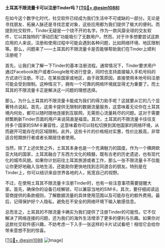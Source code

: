 **土耳其不限流量卡可以注册Tinder吗？[[TG💪+ @esim1088](https://t.me/s/esim1088)]**

在如今这个数字化时代，社交软件已经成为我们生活中不可或缺的一部分。无论是寻找朋友、拓展人脉还是寻找恋爱对象，这些应用都为我们提供了极大的便利。而提到社交软件，Tinder无疑是一个绕不开的名字。作为一款风靡全球的交友软件，它以其独特的“滑动匹配”功能吸引了无数用户。然而，对于许多想要尝试这款应用的人来说，注册和使用过程中可能会遇到各种问题，比如网络环境、地区限制等。那么，问题来了——土耳其的不限流量卡是否能够帮助我们在Tinder上顺利注册呢？

首先，让我们来了解一下Tinder的基本注册流程。通常情况下，Tinder要求用户通过Facebook账户或者Google账号进行登录，同时也支持直接输入手机号码的方式进行注册。不过，在某些国家或地区，由于政策原因，直接使用本地号码注册可能会受到限制。这种情况下，拥有一个可靠的网络环境就显得尤为重要了。而土耳其的不限流量卡正是解决这一问题的理想选择。

那么，为什么土耳其的不限流量卡能成为我们的得力助手呢？这就要从它的几个显著特点说起。首先，这类卡提供无限制的数据流量服务，这意味着无论你在土耳其境内何处，都可以随时随地连接到互联网，无需担心流量耗尽的问题。这对于需要频繁刷新Tinder页面的用户来说简直是福音。其次，土耳其的不限流量卡往往支持多个国家的SIM卡兼容性，这意味着你可以轻松切换到其他国家的网络环境，从而避开可能存在的区域限制。此外，这些卡片的价格相对实惠，性价比极高，非常适合短期旅行者或者长期居住者使用。

当然，除了上述优势之外，土耳其本身也是一个充满魅力的国度。作为一个横跨欧亚大陆的国家，土耳其融合了东西方文化的精髓，既有古老的历史遗迹，也有现代化的城市风貌。如果你计划前往土耳其旅游或者工作，那么一张不限流量卡不仅能让你更好地融入当地生活，还能助你更快地找到志同道合的朋友。特别是在Tinder上，你可以结识来自世界各地的人，拓宽自己的视野。

不过，在使用土耳其不限流量卡注册Tinder时，也有一些注意事项需要提醒大家。首先，确保你的设备已经解锁，可以兼容当地的SIM卡。其次，要仔细阅读运营商提供的条款细则，了解数据流量的具体使用范围以及可能存在的额外费用。最后，记得保护好个人隐私，避免在不安全的网络环境下输入敏感信息。

总而言之，土耳其的不限流量卡确实为我们提供了注册Tinder的可能性。它不仅解决了网络连接的问题，还为我们的海外生活增添了更多的便利与乐趣。如果你对这款社交软件感兴趣，不妨考虑一下入手一张这样的卡片试试看吧！相信它会给你带来意想不到的惊喜。

[[TG💪+ @esim1088](https://t.me/s/esim1088) ![Image](https://i.postimg.cc/4NQfJmqS/Snipaste-2025-05-13-00-14-12.png)]